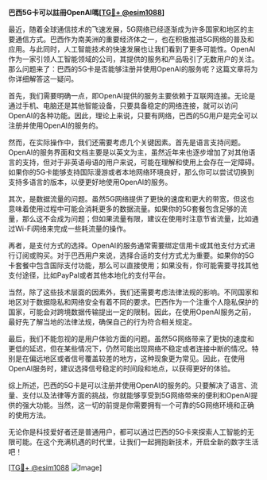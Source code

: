 **巴西5G卡可以註冊OpenAI嗎[[TG💪+ @esim1088](https://t.me/s/esim1088)]**

最近，随着全球通信技术的飞速发展，5G网络已经逐渐成为许多国家和地区的主要通信方式。巴西作为南美洲的重要经济体之一，也在积极推进5G网络的普及和应用。与此同时，人工智能技术的快速发展也让我们看到了更多可能性。OpenAI作为一家引领人工智能领域的公司，其提供的服务和产品吸引了无数用户的关注。那么问题来了：巴西的5G卡是否能够注册并使用OpenAI的服务呢？这篇文章将为你详细解答这一疑问。

首先，我们需要明确一点，即OpenAI提供的服务主要依赖于互联网连接。无论是通过手机、电脑还是其他智能设备，只要具备稳定的网络连接，就可以访问OpenAI的各种功能。因此，理论上来说，只要有网络，巴西的5G用户是完全可以注册并使用OpenAI的服务的。

然而，在实际操作中，我们还需要考虑几个关键因素。首先是语言支持问题。OpenAI的服务界面和文档主要是以英文为主，虽然近年来也逐步增加了对其他语言的支持，但对于非英语母语的用户来说，可能在理解和使用上会存在一定障碍。如果你的5G卡能够支持国际漫游或者本地网络环境良好，那么你可以尝试切换到支持多语言的版本，以便更好地使用OpenAI的服务。

其次，是数据流量的问题。虽然5G网络提供了更快的速度和更大的带宽，但这也意味着使用过程中可能会消耗更多的数据流量。如果你的5G套餐包含足够的流量，那么这不会成为问题；但如果流量有限，建议在使用时注意节省流量，比如通过Wi-Fi网络来完成一些耗流量的操作。

再者，是支付方式的选择。OpenAI的服务通常需要绑定信用卡或其他支付方式进行订阅或购买。对于巴西用户来说，选择合适的支付方式尤为重要。如果你的5G卡套餐中包含国际支付功能，那么可以直接使用；如果没有，你可能需要寻找其他支付途径，比如PayPal或者其他本地化的支付平台。

当然，除了这些技术层面的因素外，我们还需要考虑法律法规的影响。不同国家和地区对于数据隐私和网络安全有着不同的要求。巴西作为一个注重个人隐私保护的国家，可能会对跨境数据传输提出一定的限制。因此，在使用OpenAI服务之前，最好先了解当地的法律法规，确保自己的行为符合相关规定。

最后，我们不能忽视的是用户体验方面的问题。虽然5G网络带来了更快的速度和更低的延迟，但在某些情况下，仍然可能出现网络不稳定或者连接中断的情况。特别是在偏远地区或者信号覆盖较差的地方，这种现象更为常见。因此，在使用OpenAI服务时，建议选择信号稳定的时间段和地点，以获得更好的体验。

综上所述，巴西的5G卡是可以注册并使用OpenAI的服务的。只要解决了语言、流量、支付以及法律等方面的挑战，你就能够享受到5G网络带来的便利和OpenAI提供的强大功能。当然，这一切的前提是你需要拥有一个可靠的5G网络环境和正确的使用方法。

无论你是科技爱好者还是普通用户，都可以通过巴西的5G卡来探索人工智能的无限可能。在这个充满机遇的时代里，让我们一起拥抱新技术，开启全新的数字生活吧！

[[TG💪+ @esim1088](https://t.me/s/esim1088) ![Image](https://i.postimg.cc/4NQfJmqS/Snipaste-2025-05-13-00-14-12.png)]